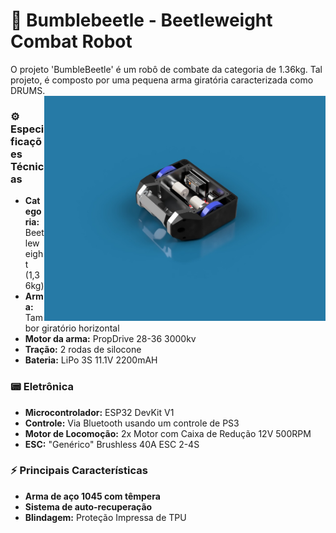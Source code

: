 # 🤖 Bumblebeetle - Beetleweight Combat Robot
  O projeto 'BumbleBeetle' é um robô de combate da categoria de 1.36kg. Tal projeto, é composto por uma pequena arma giratória caracterizada como DRUMS.  
  <img src="Documents/Images/BumbleRender.jpeg" width="450" align="right">  

### ⚙️ Especificações Técnicas

- **Categoria:** Beetleweight (1,36kg)  
- **Arma:** Tambor giratório horizontal  
- **Motor da arma:** PropDrive 28-36 3000kv  
- **Tração:** 2 rodas de silocone  
- **Bateria:** LiPo 3S 11.1V 2200mAH

### 📟 Eletrônica

- **Microcontrolador:** ESP32 DevKit V1  
- **Controle:** Via Bluetooth usando um controle de PS3  
- **Motor de Locomoção:** 2x Motor com Caixa de Redução 12V 500RPM  
- **ESC:** "Genérico" Brushless 40A ESC 2-4S

### ⚡ Principais Características

- **Arma de aço 1045 com têmpera**
- **Sistema de auto-recuperação**
- **Blindagem:** Proteção Impressa de TPU
